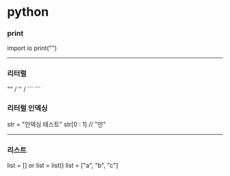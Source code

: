 # python

### print
import io
print("")
* * *

### 리터럴
"" / '' / \`\`\` \`\`\`

### 리터럴 인덱싱
str = "인덱싱 테스트"
str[0 : 1] // "인"
* * *

### 리스트
list = [] or list = list()
list = ["a", "b", "c"]

